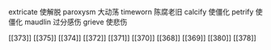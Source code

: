 




extricate 使解脱
paroxysm 大动荡
timeworn 陈腐老旧
calcify 使僵化
petrify 使僵化
maudlin 过分感伤
grieve 使悲伤

[[373]]
[[375]]
[[374]]
[[372]]
[[371]]
[[370]]
[[368]]
[[369]]
[[380]]
[[378]]
